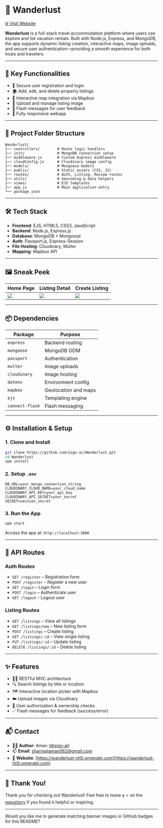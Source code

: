 
# 🧭 Wanderlust

[🌐 Visit Website](https://wanderlust-nt0i.onrender.com)

**Wanderlust** is a full-stack travel accommodation platform where users can explore and list vacation rentals. Built with Node.js, Express, and MongoDB, the app supports dynamic listing creation, interactive maps, image uploads, and secure user authentication—providing a smooth experience for both hosts and travelers.

---

## 🔑 Key Functionalities

* 🔐 Secure user registration and login
* 🏠 Add, edit, and delete property listings
* 📍 Interactive map integration via Mapbox
* 📸 Upload and manage listing image
* 💬 Flash messages for user feedback
* 📱 Fully responsive webapp

---

## 📁 Project Folder Structure

```
Wanderlust/
├── controllers/        # Route logic handlers
├── init/               # MongoDB connection setup
├── middleware.js       # Custom Express middleware
├── cloudConfig.js      # Cloudinary image config
├── models/             # Mongoose models
├── public/             # Static assets (CSS, JS)
├── routes/             # Auth, Listing, Review routes
├── utils/              # Geocoding & data helpers
├── views/              # EJS templates
├── app.js              # Main application entry
└── package.json
```

---

## 🛠️ Tech Stack

* **Frontend**: EJS, HTML5, CSS3, JavaScript
* **Backend**: Node.js, Express.js
* **Database**: MongoDB + Mongoose
* **Auth**: Passport.js, Express-Session
* **File Hosting**: Cloudinary, Multer
* **Mapping**: Mapbox API

---


## 🖼️ Sneak Peek

| Home Page                                 | Listing Detail                              | Create Listing                              |
| ----------------------------------------- | ------------------------------------------- | ------------------------------------------- |
| ![](https://your-image-link.com/home.png) | ![](https://your-image-link.com/detail.png) | ![](https://your-image-link.com/create.png) |

---

## 📦 Dependencies

| Package         | Purpose              |
| --------------- | -------------------- |
| `express`       | Backend routing      |
| `mongoose`      | MongoDB ODM          |
| `passport`      | Authentication       |
| `multer`        | Image uploads        |
| `cloudinary`    | Image hosting        |
| `dotenv`        | Environment config   |
| `mapbox`        | Geolocation and maps |
| `ejs`           | Templating engine    |
| `connect-flash` | Flash messaging      |

---

## ⚙️ Installation & Setup

### 1. Clone and Install

```bash
git clone https://github.com/sigo-ai/Wanderlust.git
cd Wanderlust
npm install
```

### 2. Setup `.env`

```env
DB_URL=your_mongo_connection_string
CLOUDINARY_CLOUD_NAME=your_cloud_name
CLOUDINARY_API_KEY=your_api_key
CLOUDINARY_API_SECRET=your_secret
SECRET=session_secret
```

### 3. Run the App

```bash
npm start
```

Access the app at: `http://localhost:3000`

---

## 📡 API Routes

### Auth Routes

* `GET /register` – Registration form
* `POST /register` – Register a new user
* `GET /login` – Login form
* `POST /login` – Authenticate user
* `GET /logout` – Logout user

### Listing Routes

* `GET /listings` – View all listings
* `GET /listings/new` – New listing form
* `POST /listings` – Create listing
* `GET /listings/:id` – View single listing
* `PUT /listings/:id` – Update listing
* `DELETE /listings/:id` – Delete listing

---

## ✨ Features

* 🧑‍💻 RESTful MVC architecture
* 🔍 Search listings by title or location
* 🗺️ Interactive location picker with Mapbox
* ☁️ Upload images via Cloudinary
* 🚫 User authorization & ownership checks
* ✅ Flash messages for feedback (success/error)

---

## 📬 Contact

* 👨‍💻 **Author**: Aman ([@sigo-ai](https://github.com/sigo-ai))
* 📫 **Email**: [sharmajiaman562@gmail.com](mailto:sharmajiaman562@gmail.com)
* 🔗 **Website**: [https://wanderlust-nt0i.onrender.com](https://wanderlust-nt0i.onrender.com)

---

## 🙏 Thank You!

Thank you for checking out Wanderlust! Feel free to leave a ⭐ on the [repository](https://github.com/sigo-ai/Wanderlust) if you found it helpful or inspiring.

---

Would you like me to generate matching banner images or GitHub badges for this README?
